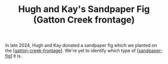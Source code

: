 ﻿---
backlinks:
- title: Individual plants
  url: /sense/landscape-garden/individual-plants/individual-plants.html
tags:
- plants
- fig
- gatton-creek-frontage
title: Hugh and Kay's Sandpaper Fig (Gatton Creek frontage)
type: single-plant
---
In late 2024, Hugh and Kay donated a sandpaper fig which we planted on the [[gatton-creek-frontage]]. We're yet to identify which type of [[sandpaper-fig]] it is.


[//begin]: # "Autogenerated link references for markdown compatibility"
[gatton-creek-frontage]: ../gatton-creek-frontage "Gatton creek frontage"
[sandpaper-fig]: ../plants/sandpaper-fig "Sandpaper fig"
[//end]: # "Autogenerated link references"